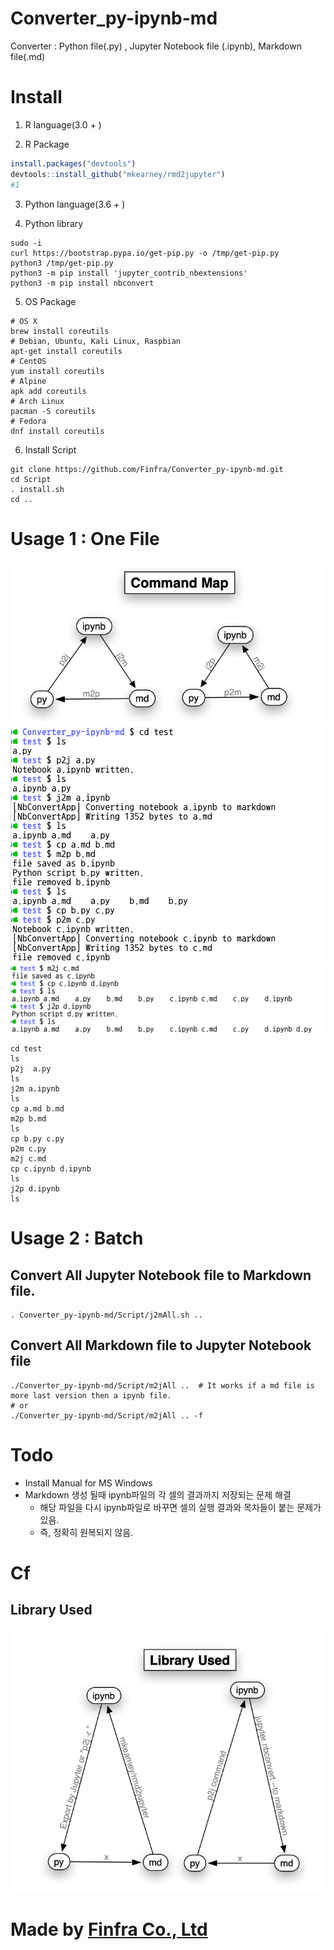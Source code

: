 # Converter_py-ipynb-md
Converter : Python file(.py) , Jupyter Notebook file (.ipynb), Markdown file(.md)

# Install
1. R language(3.0 + )

2. R Package
```R
install.packages("devtools")
devtools::install_github("mkearney/rmd2jupyter")
#1
```
3. Python language(3.6 + )

4. Python library
```
sudo -i
curl https://bootstrap.pypa.io/get-pip.py -o /tmp/get-pip.py
python3 /tmp/get-pip.py
python3 -m pip install 'jupyter_contrib_nbextensions'
python3 -m pip install nbconvert
```

5. OS Package
```
# OS X
brew install coreutils
# Debian, Ubuntu, Kali Linux, Raspbian
apt-get install coreutils
# CentOS
yum install coreutils
# Alpine
apk add coreutils
# Arch Linux
pacman -S coreutils
# Fedora
dnf install coreutils
```

6. Install Script
```
git clone https://github.com/Finfra/Converter_py-ipynb-md.git
cd Script
. install.sh
cd ..
```

# Usage 1 : One File
![Command Map](img/CommandMap.png)
![Usage1](img/usage1.png)
![Usage1](img/usage2.png)
```
cd test
ls
p2j  a.py
ls
j2m a.ipynb
ls
cp a.md b.md
m2p b.md
ls
cp b.py c.py
p2m c.py
m2j c.md
cp c.ipynb d.ipynb
ls
j2p d.ipynb
ls
```

# Usage 2 : Batch
## Convert All Jupyter Notebook file to Markdown file.
```
. Converter_py-ipynb-md/Script/j2mAll.sh ..
```

## Convert All Markdown file to Jupyter Notebook file
```
./Converter_py-ipynb-md/Script/m2jAll ..  # It works if a md file is more last version then a ipynb file.
# or
./Converter_py-ipynb-md/Script/m2jAll .. -f
```


# Todo
* Install Manual for MS Windows
* Markdown 생성 될때 ipynb파일의 각 셀의 결과까지 저장되는 문제 해결
  - 해당 파일을 다시 ipynb파일로 바꾸면 셀의 실행 결과와 목차들이 붙는 문제가 있음.
  - 즉, 정확히 원복되지 않음.

# Cf
## Library Used
![Library Used](img/LibraryUsed.png)

# Made by [Finfra Co., Ltd](http://finfra.com)
